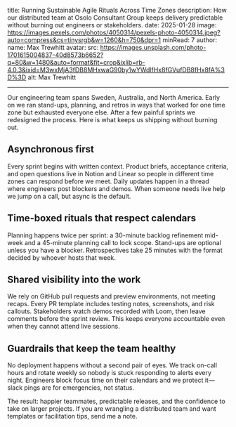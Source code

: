 title: Running Sustainable Agile Rituals Across Time Zones
description: How our distributed team at Osolo Consultant Group keeps delivery predictable without burning out engineers or stakeholders.
date: 2025-01-28
image: https://images.pexels.com/photos/4050314/pexels-photo-4050314.jpeg?auto=compress&cs=tinysrgb&w=1260&h=750&dpr=1
minRead: 7
author:
name: Max Trewhitt
avatar:
src: https://images.unsplash.com/photo-1701615004837-40d8573b6652?q=80&w=1480&auto=format&fit=crop&ixlib=rb-4.0.3&ixid=M3wxMjA3fDB8MHxwaG90by1wYWdlfHx8fGVufDB8fHx8fA%3D%3D
alt: Max Trewhitt

---

Our engineering team spans Sweden, Australia, and North America. Early on we ran stand-ups, planning, and retros in ways that worked for one time zone but exhausted everyone else. After a few painful sprints we redesigned the process. Here is what keeps us shipping without burning out.

## Asynchronous first

Every sprint begins with written context. Product briefs, acceptance criteria, and open questions live in Notion and Linear so people in different time zones can respond before we meet. Daily updates happen in a thread where engineers post blockers and demos. When someone needs live help we jump on a call, but async is the default.

## Time-boxed rituals that respect calendars

Planning happens twice per sprint: a 30-minute backlog refinement mid-week and a 45-minute planning call to lock scope. Stand-ups are optional unless you have a blocker. Retrospectives take 25 minutes with the format decided by whoever hosts that week.

## Shared visibility into the work

We rely on GitHub pull requests and preview environments, not meeting recaps. Every PR template includes testing notes, screenshots, and risk callouts. Stakeholders watch demos recorded with Loom, then leave comments before the sprint review. This keeps everyone accountable even when they cannot attend live sessions.

## Guardrails that keep the team healthy

No deployment happens without a second pair of eyes. We track on-call hours and rotate weekly so nobody is stuck responding to alerts every night. Engineers block focus time on their calendars and we protect it—slack pings are for emergencies, not status.

The result: happier teammates, predictable releases, and the confidence to take on larger projects. If you are wrangling a distributed team and want templates or facilitation tips, send me a note.
